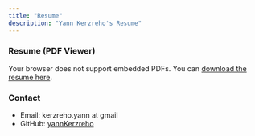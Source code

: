 ```yaml
---
title: "Resume"
description: "Yann Kerzreho's Resume"
---
```


### Resume (PDF Viewer)
<object data="/files/resume.pdf" type="application/pdf" width="100%" height="600px">
  <p>Your browser does not support embedded PDFs. You can <a href="/files/resume.pdf">download the resume here</a>.</p>
</object>

### Contact
- Email: kerzreho.yann at gmail
- GitHub: [yannKerzreho](https://github.com/yannKerzreho)

